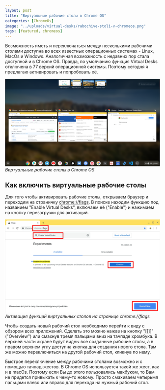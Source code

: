 ```yaml
---
layout: post
title: "Виртуальные рабочие столы в Chrome OS"
categories: [ChromeOs]
image: "../uploads/virtual-desks/rabochive-stoli-v-chromeos.png"
tags: [featured, chromeos]
---
```


Возможность иметь и переключаться между несколькими рабочими столами доступна во всех известных операционных системах - Linux, MacOs и Windows. Аналогичная возможность с недавних пор стала доступной и в Chrome OS. Правда, по умолчанию функция Virtual Desks отключена в 77 версий операционной системы. Поэтому сегодня я предлагаю активировать и попробовать её.

![Виртуальные рабочие столы в Chrome OS](../uploads/virtual-desks/rabochive-stoli-v-chromeos.png "Виртуальные рабочие столы в Chrome OS")
_Виртуальные рабочие столы в Chrome OS_

## Как включить виртуальные рабочие столы

Для того чтобы активировать рабочие столы, открываем браузер и переходим на страничку [chrome://flags](chrome://flags). В поиске находим функцию под названием "Enable Virtual Desks", включаем её ("Enable") и нажимаем на кнопку перезагрузки для активаций.

![Активация функций виртуальных столов на странице chrome://flags](../uploads/virtual-desks/aktivaciya-virtualnih-rabochih-stolov.png "Активация функций виртуальных столов на странице chrome://flags")
_Активация функций виртуальных столов на странице chrome://flags_

Чтобы создать новый рабочий стол необходимо перейти к виду с обзором всех приложений. Сделать это можно нажав на кнопку "[]]]" ("Overview") или смахнув тремя пальцами вниз на тачпаде хромбука. В верхней части экране будут видны все созданные рабочие столы, а в правом верхнем углу доступна кнопка для создания нового стола. Там же можно переключиться на другой рабочий стол, кликнув по нему.

Быстрое переключение между рабочими столами возможно и с помощью тачпад-жестов. В Chrome OS используется такой же жест, как и в macOs. Поэтому если Вы до этого пользовались макбуком, то Вам не придется привыкать к чему-то новому. Просто смахиваем четырьмя пальцами влево или вправо для перехода на нужный рабочий стол.
